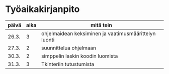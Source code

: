 # Työaikakirjanpito

| päivä | aika | mitä tein |
| ----- | ---- | --------- |
| 26.3. |  3   | ohjelmaidean keksiminen ja vaatimusmäärittelyn luonti |
| 27.3. |  2   | suunnittelua ohjelmaan       |
| 30.3. |  2   | simppelin laskin koodin luomista |
| 31.3. |  3   | Tkinteriin tutustumista |